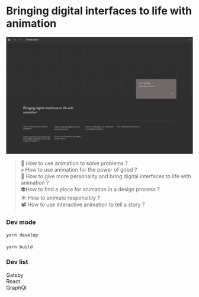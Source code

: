 # Bringing digital interfaces to life with animation
 
![GitHub Preview](/src/images/github-preview.jpg)


> 😬 How to use animation to solve problems ?  
> ✊ How to use animation for the power of good ?   
> 🥰 How to give more personality and bring digital interfaces to life with animation ?   
> 👽How to find a place for animation in a design process ?  
> ☀️ How to animate responsibly ?   
> 📽 How to use interactive animation to tell a story ?  

### Dev mode

    yarn develop

    yarn build

### Dev list

Gatsby  
React  
GraphQl

